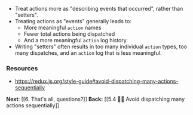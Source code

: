 - Treat actions more as "describing events that occurred", rather than "setters".
- Treating actions as "events" generally leads to:
	- More meaningful `action` names
	- Fewer total actions being dispatched
	- And a more meaningful `action` log history. 
- Writing "setters" often results in too many individual `action` types, too many dispatches, and an `action` log that is less meaningful.

### Resources
- https://redux.js.org/style-guide#avoid-dispatching-many-actions-sequentially

**Next**: [[6. That's all, questions?]]
**Back:** [[5.4 👩‍🎨 Avoid dispatching many actions sequentially]]